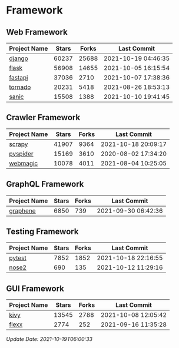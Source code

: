 # Framework

## Web Framework
| Project Name | Stars | Forks | Last Commit |
| ------------ | ----- | ----- | ----------- |
| [django](https://github.com/django/django) | 60237 | 25688 | 2021-10-19 04:46:35 |
| [flask](https://github.com/pallets/flask) | 56908 | 14655 | 2021-10-05 16:15:54 |
| [fastapi](https://github.com/tiangolo/fastapi) | 37036 | 2710 | 2021-10-07 17:38:36 |
| [tornado](https://github.com/tornadoweb/tornado) | 20231 | 5418 | 2021-08-26 18:53:13 |
| [sanic](https://github.com/sanic-org/sanic) | 15508 | 1388 | 2021-10-10 19:41:45 |

## Crawler Framework
| Project Name | Stars | Forks | Last Commit |
| ------------ | ----- | ----- | ----------- |
| [scrapy](https://github.com/scrapy/scrapy) | 41907 | 9364 | 2021-10-18 20:09:17 |
| [pyspider](https://github.com/binux/pyspider) | 15169 | 3610 | 2020-08-02 17:34:20 |
| [webmagic](https://github.com/code4craft/webmagic) | 10078 | 4011 | 2021-08-04 10:25:05 |

## GraphQL Framework
| Project Name | Stars | Forks | Last Commit |
| ------------ | ----- | ----- | ----------- |
| [graphene](https://github.com/graphql-python/graphene) | 6850 | 739 | 2021-09-30 06:42:36 |

## Testing Framework
| Project Name | Stars | Forks | Last Commit |
| ------------ | ----- | ----- | ----------- |
| [pytest](https://github.com/pytest-dev/pytest) | 7852 | 1852 | 2021-10-18 22:16:55 |
| [nose2](https://github.com/nose-devs/nose2) | 690 | 135 | 2021-10-12 11:29:16 |

## GUI Framework
| Project Name | Stars | Forks | Last Commit |
| ------------ | ----- | ----- | ----------- |
| [kivy](https://github.com/kivy/kivy) | 13545 | 2788 | 2021-10-08 12:05:42 |
| [flexx](https://github.com/flexxui/flexx) | 2774 | 252 | 2021-09-16 11:35:28 |

*Update Date: 2021-10-19T06:00:33*
